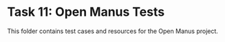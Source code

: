 # Task 11: Open Manus Tests

This folder contains test cases and resources for the Open Manus project.
